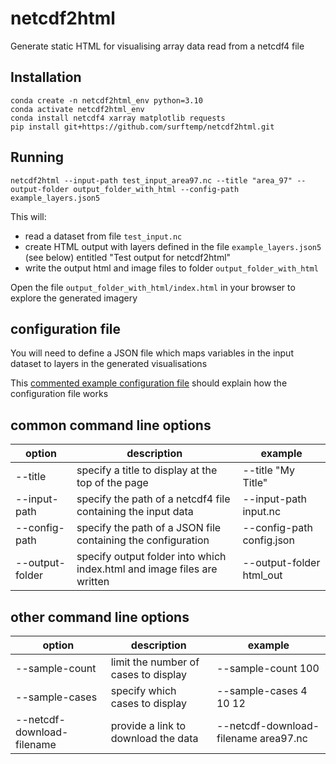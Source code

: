 # netcdf2html

Generate static HTML for visualising array data read from a netcdf4 file

## Installation

```
conda create -n netcdf2html_env python=3.10
conda activate netcdf2html_env
conda install netcdf4 xarray matplotlib requests
pip install git+https://github.com/surftemp/netcdf2html.git
```

## Running

```
netcdf2html --input-path test_input_area97.nc --title "area_97" --output-folder output_folder_with_html --config-path example_layers.json5
```

This will:

* read a dataset from file `test_input.nc`
* create HTML output with layers defined in the file `example_layers.json5` (see below) entitled "Test output for netcdf2html"
* write the output html and image files to folder `output_folder_with_html`

Open the file `output_folder_with_html/index.html` in your browser to explore the generated imagery

## configuration file

You will need to define a JSON file which maps variables in the input dataset to layers in the generated visualisations

This [commented example configuration file](src/netcdf2html/cli/example_layers.json5) should explain how the configuration file works

## common command line options

| option          | description                                                             | example                   |
|-----------------|-------------------------------------------------------------------------|---------------------------|
 | --title         | specify a title to display at the top of the page                       | --title "My Title"        |
 | --input-path    | specify the path of a netcdf4 file containing the input data            | --input-path input.nc     |
 | --config-path   | specify the path of a JSON file containing the configuration            | --config-path config.json | 
 | --output-folder | specify output folder into which index.html and image files are written | --output-folder html_out  | 

## other command line options

| option                     | description                           | example                              |
|----------------------------|---------------------------------------|--------------------------------------|
 | --sample-count             | limit the number of cases to display  | --sample-count 100                   |
 | --sample-cases             | specify which cases to display        | --sample-cases 4 10 12               |
 | --netcdf-download-filename | provide a link to download the data   | --netcdf-download-filename area97.nc | 


